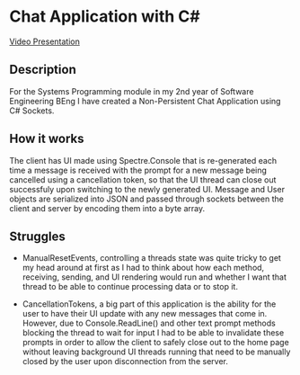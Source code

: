# Chat Application with C#
[Video Presentation](https://youtu.be/4Q7ajgXOnTs)

## Description
For the Systems Programming module in my 2nd year of Software Engineering BEng I have created a Non-Persistent Chat Application using C# Sockets.

## How it works
The client has UI made using Spectre.Console that is re-generated each time a message is received with the prompt for a new message being cancelled using a cancellation token,
so that the UI thread can close out successfuly upon switching to the newly generated UI. Message and User objects are serialized into JSON and passed through sockets between the client and server by encoding
them into a byte array.

## Struggles
- ManualResetEvents, controlling a threads state was quite tricky to get my head around at first as I had to think about how each method,
receiving, sending, and UI rendering would run and whether I want that thread to be able to continue processing data or to stop it.

- CancellationTokens, a big part of this application is the ability for the user to have their UI update with any new messages that come in.
However, due to Console.ReadLine() and other text prompt methods blocking the thread to wait for input I had to be able to invalidate these prompts in order to allow the client to safely close out to the home page
without leaving background UI threads running that need to be manually closed by the user upon disconnection from the server.
